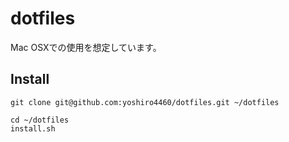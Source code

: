 # dotfiles
Mac OSXでの使用を想定しています。
## Install
```
git clone git@github.com:yoshiro4460/dotfiles.git ~/dotfiles

cd ~/dotfiles
install.sh
```


